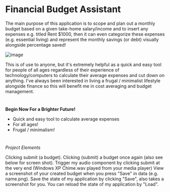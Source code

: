 # Financial Budget Assistant

The main purpose of this application is to scope and plan out a monthly budget based on a given take-home salary/income
and to insert any expenses e.g. titled Rent $1000, then it can even categorize these expenses (e.g. essential living)
and represent the monthly savings (or debt) visually alongside percentage saved!

![image](https://img.huffingtonpost.com/asset/5d8bf2c91e000058007256ab.jpeg?ops=scalefit_720_noupscale)

This is of use to anyone, but it's extremely helpful as a quick and easy tool for people of all ages
regardless of their experience of technology/computers to calculate their average expenses and cut down on anything.
I've always been interested in living a frugal / minimalist lifestyle alongside finance so this will benefit me in cost 
averaging and budget management. 
#
**Begin Now For a Brighter Future!**
- Quick and easy tool to calculate average expenses
- For all ages!
- Frugal / minimalism!
#





*Project Elements*

Clicking submit (a budget).
Clicking (submit) a budget once again (also see below for screen shot).
Trigger my audio component by clicking submit at the very end (Windows XP Chime.wav played from your media
player) 
View a screenshot of your created budget when you press "Save" in data (e.g. name.png).
Save the state of my application by clicking "Save", also takes a screenshot for you.
You can reload the state of my application by "Load".
